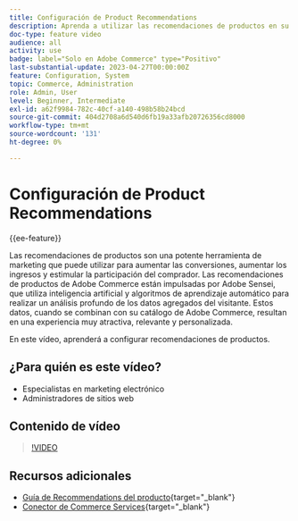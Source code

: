 ```yaml
---
title: Configuración de Product Recommendations
description: Aprenda a utilizar las recomendaciones de productos en su tienda de Adobe Commerce.
doc-type: feature video
audience: all
activity: use
badge: label="Solo en Adobe Commerce" type="Positivo"
last-substantial-update: 2023-04-27T00:00:00Z
feature: Configuration, System
topic: Commerce, Administration
role: Admin, User
level: Beginner, Intermediate
exl-id: a62f9984-782c-40cf-a140-498b58b24bcd
source-git-commit: 404d2708a6d540d6fb19a33afb20726356cd8000
workflow-type: tm+mt
source-wordcount: '131'
ht-degree: 0%

---
```


# Configuración de Product Recommendations

{{ee-feature}}

Las recomendaciones de productos son una potente herramienta de marketing que puede utilizar para aumentar las conversiones, aumentar los ingresos y estimular la participación del comprador. Las recomendaciones de productos de Adobe Commerce están impulsadas por Adobe Sensei, que utiliza inteligencia artificial y algoritmos de aprendizaje automático para realizar un análisis profundo de los datos agregados del visitante. Estos datos, cuando se combinan con su catálogo de Adobe Commerce, resultan en una experiencia muy atractiva, relevante y personalizada.

En este vídeo, aprenderá a configurar recomendaciones de productos.

## ¿Para quién es este vídeo?

- Especialistas en marketing electrónico
- Administradores de sitios web

## Contenido de vídeo

>[!VIDEO](https://video.tv.adobe.com/v/343991?quality=12&learn=on)

## Recursos adicionales

- [Guía de Recommendations del producto](https://experienceleague.adobe.com/docs/commerce-merchant-services/product-recommendations/overview.html){target="_blank"}
- [Conector de Commerce Services](https://experienceleague.adobe.com/docs/commerce-merchant-services/user-guides/integration-services/saas.html){target="_blank"}

